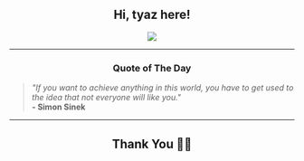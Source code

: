 <h2 align="center"> Hi, tyaz here!</h2>

<p align="center">
<a href="https://github.com/tyazx" alt="github streak"><img src="https://dvst-streak.herokuapp.com/?user=tyazx&theme=tokyonight&fire=DD472C"></a>
</p>

<hr>
<h3 align="center">Quote of The Day</h3>
<p align="center">
<blockquote>
<i>"If you want to achieve anything in this world, you have to get used to the idea that not everyone will like you."</i>
<br>
<b>- Simon Sinek</b>
</blockquote>
</p>


<hr>
<h2 align="center">Thank You 🙏🏼</h2>
